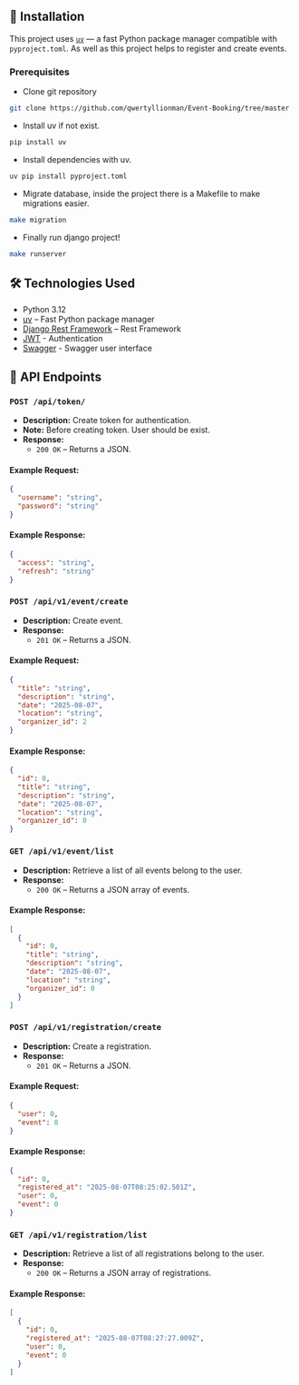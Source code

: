 ## 🚀 Installation

This project uses [`uv`](https://github.com/astral-sh/uv) — a fast Python package manager compatible with `pyproject.toml`. As well as this project helps to register and create events.

### Prerequisites
- Clone git repository
```bash
git clone https://github.com/qwertyllionman/Event-Booking/tree/master
```
- Install uv if not exist.
```bash
pip install uv
```
- Install dependencies with uv.
```bash
uv pip install pyproject.toml
```
- Migrate database, inside the project there is a Makefile to make migrations easier.
```bash
make migration
```
- Finally run django project!
```bash
make runserver
```
## 🛠️ Technologies Used

- Python 3.12
- [uv](https://github.com/astral-sh/uv) – Fast Python package manager
- [Django Rest Framework](https://www.django-rest-framework.org/) – Rest Framework
- [JWT](https://django-rest-framework-simplejwt.readthedocs.io/en/latest/) - Authentication
- [Swagger](https://github.com/tfranzel/drf-spectacular) - Swagger user interface

## 📘 API Endpoints

### `POST /api/token/`

- **Description:** Create token for authentication.
- **Note:** Before creating token. User should be exist. 
- **Response:**
  - `200 OK` – Returns a JSON.
#### Example Request:
```json
{
  "username": "string",
  "password": "string"
}
```
#### Example Response:
```json
{
  "access": "string",
  "refresh": "string"
}
```


### `POST /api/v1/event/create`

- **Description:** Create event.
- **Response:**
  - `201 OK` – Returns a JSON.
#### Example Request:
```json
{
  "title": "string",
  "description": "string",
  "date": "2025-08-07",
  "location": "string",
  "organizer_id": 2
}
```
#### Example Response:
```json
{
  "id": 0,
  "title": "string",
  "description": "string",
  "date": "2025-08-07",
  "location": "string",
  "organizer_id": 0
}
```
### `GET /api/v1/event/list`

- **Description:** Retrieve a list of all events belong to the user.
- **Response:**
  - `200 OK` – Returns a JSON array of events.

#### Example Response:
```json
[
  {
    "id": 0,
    "title": "string",
    "description": "string",
    "date": "2025-08-07",
    "location": "string",
    "organizer_id": 0
  }
]
```
### `POST /api/v1/registration/create`

- **Description:** Create a registration.
- **Response:**
  - `201 OK` – Returns a JSON.

#### Example Request:
```json
{
  "user": 0,
  "event": 0
}
```
#### Example Response:
```json
{
  "id": 0,
  "registered_at": "2025-08-07T08:25:02.501Z",
  "user": 0,
  "event": 0
}
```
### `GET /api/v1/registration/list`

- **Description:** Retrieve a list of all registrations belong to the user.
- **Response:**
  - `200 OK` – Returns a JSON array of registrations.

#### Example Response:
```json
[
  {
    "id": 0,
    "registered_at": "2025-08-07T08:27:27.009Z",
    "user": 0,
    "event": 0
  }
]
```






